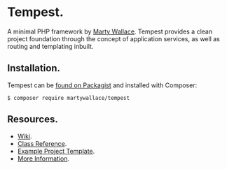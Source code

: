 # Tempest.

A minimal PHP framework by [Marty Wallace](http://martywallace.com). Tempest provides a clean project foundation through the concept of application services, as well as routing and templating inbuilt.

## Installation.

Tempest can be [found on Packagist](https://packagist.org/packages/martywallace/tempest) and installed with Composer:

	$ composer require martywallace/tempest

## Resources.

* [Wiki](https://github.com/MartyWallace/Tempest/wiki).
* [Class Reference](http://reference.tempest.martywallace.com).
* [Example Project Template](https://github.com/MartyWallace/tempest-template).
* [More Information](https://martywallace.com/projects/tempest).